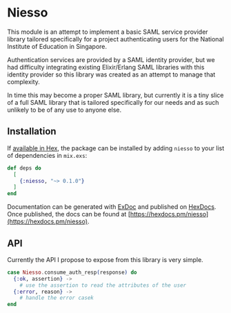 # Niesso

This module is an attempt to implement a basic SAML service provider library
tailored specifically for a project authenticating users for the National
Institute of Education in Singapore.

Authentication services are provided by a SAML identity provider, but we had
difficulty integrating existing Elixir/Erlang SAML libraries with this identity
provider so this library was created as an attempt to manage that complexity.

In time this may become a proper SAML library, but currently it is a tiny
slice of a full SAML library that is tailored specifically for our needs and
as such unlikely to be of any use to anyone else.

## Installation

If [available in Hex](https://hex.pm/docs/publish), the package can be installed
by adding `niesso` to your list of dependencies in `mix.exs`:

```elixir
def deps do
  [
    {:niesso, "~> 0.1.0"}
  ]
end
```

Documentation can be generated with [ExDoc](https://github.com/elixir-lang/ex_doc)
and published on [HexDocs](https://hexdocs.pm). Once published, the docs can
be found at [https://hexdocs.pm/niesso](https://hexdocs.pm/niesso).

## API

Currently the API I propose to expose from this library is very simple.

```elixir
case Niesso.consume_auth_resp(response) do
  {:ok, assertion} ->
    # use the assertion to read the attributes of the user
  {:error, reason} ->
    # handle the error casek
end
```
